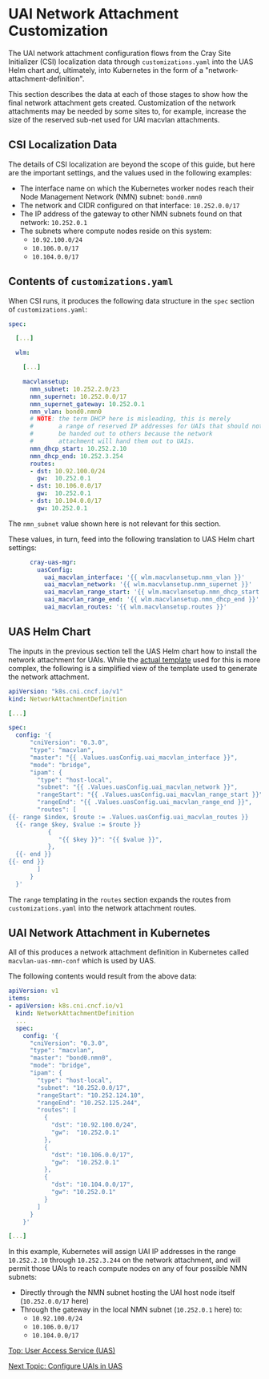 # UAI Network Attachment Customization

The UAI network attachment configuration flows from the Cray Site Initializer (CSI) localization data through `customizations.yaml` into the UAS Helm chart and, ultimately, into Kubernetes in the form of a "network-attachment-definition".

This section describes the data at each of those stages to show how the final network attachment gets created.
Customization of the network attachments may be needed by some sites to, for example, increase the size of the reserved sub-net used for UAI macvlan attachments.

## CSI Localization Data

The details of CSI localization are beyond the scope of this guide, but here are the important settings, and the values used in the following examples:

* The interface name on which the Kubernetes worker nodes reach their Node Management Network (NMN) subnet: `bond0.nmn0`
* The network and CIDR configured on that interface: `10.252.0.0/17`
* The IP address of the gateway to other NMN subnets found on that network: `10.252.0.1`
* The subnets where compute nodes reside on this system:
  * `10.92.100.0/24`
  * `10.106.0.0/17`
  * `10.104.0.0/17`

## Contents of `customizations.yaml`

When CSI runs, it produces the following data structure in the `spec` section of `customizations.yaml`:

```yaml
spec:

  [...]

  wlm:

    [...]

    macvlansetup:
      nmn_subnet: 10.252.2.0/23
      nmn_supernet: 10.252.0.0/17
      nmn_supernet_gateway: 10.252.0.1
      nmn_vlan: bond0.nmn0
      # NOTE: the term DHCP here is misleading, this is merely
      #       a range of reserved IP addresses for UAIs that should not
      #       be handed out to others because the network
      #       attachment will hand them out to UAIs.
      nmn_dhcp_start: 10.252.2.10
      nmn_dhcp_end: 10.252.3.254
      routes:
      - dst: 10.92.100.0/24
        gw:  10.252.0.1
      - dst: 10.106.0.0/17
        gw:  10.252.0.1
      - dst: 10.104.0.0/17
        gw: 10.252.0.1
```

The `nmn_subnet` value shown here is not relevant for this section.

These values, in turn, feed into the following translation to UAS Helm chart settings:

```yaml
      cray-uas-mgr:
        uasConfig:
          uai_macvlan_interface: '{{ wlm.macvlansetup.nmn_vlan }}'
          uai_macvlan_network: '{{ wlm.macvlansetup.nmn_supernet }}'
          uai_macvlan_range_start: '{{ wlm.macvlansetup.nmn_dhcp_start }}'
          uai_macvlan_range_end: '{{ wlm.macvlansetup.nmn_dhcp_end }}'
          uai_macvlan_routes: '{{ wlm.macvlansetup.routes }}'
```

## UAS Helm Chart

The inputs in the previous section tell the UAS Helm chart how to install the network attachment for UAIs.
While the [actual template](https://github.com/Cray-HPE/uas-mgr/blob/master/kubernetes/cray-uas-mgr/templates/macvlan.yaml) used for this is more complex, the following is a simplified view of the template used to generate the network attachment.

```yaml
apiVersion: "k8s.cni.cncf.io/v1"
kind: NetworkAttachmentDefinition

[...]

spec:
  config: '{
      "cniVersion": "0.3.0",
      "type": "macvlan",
      "master": "{{ .Values.uasConfig.uai_macvlan_interface }}",
      "mode": "bridge",
      "ipam": {
        "type": "host-local",
        "subnet": "{{ .Values.uasConfig.uai_macvlan_network }}",
        "rangeStart": "{{ .Values.uasConfig.uai_macvlan_range_start }}",
        "rangeEnd": "{{ .Values.uasConfig.uai_macvlan_range_end }}",
        "routes": [
{{- range $index, $route := .Values.uasConfig.uai_macvlan_routes }}
  {{- range $key, $value := $route }}
           {
              "{{ $key }}": "{{ $value }}",
           },
  {{- end }}
{{- end }}
        ]
      }
  }'
```

The `range` templating in the `routes` section expands the routes from `customizations.yaml` into the network attachment routes.

## UAI Network Attachment in Kubernetes

All of this produces a network attachment definition in Kubernetes called `macvlan-uas-nmn-conf` which is used by UAS.

The following contents would result from the above data:

```yaml
apiVersion: v1
items:
- apiVersion: k8s.cni.cncf.io/v1
  kind: NetworkAttachmentDefinition
  ...
  spec:
    config: '{
      "cniVersion": "0.3.0",
      "type": "macvlan",
      "master": "bond0.nmn0",
      "mode": "bridge",
      "ipam": {
        "type": "host-local",
        "subnet": "10.252.0.0/17",
        "rangeStart": "10.252.124.10",
        "rangeEnd": "10.252.125.244",
        "routes": [
          {
            "dst": "10.92.100.0/24",
            "gw":  "10.252.0.1"
          },
          {
            "dst": "10.106.0.0/17",
            "gw":  "10.252.0.1"
          },
          {
            "dst": "10.104.0.0/17",
            "gw": "10.252.0.1"
          }
        ]
      }
    }'

[...]
```

In this example, Kubernetes will assign UAI IP addresses in the range `10.252.2.10` through `10.252.3.244` on the network attachment, and will permit those UAIs to reach compute nodes on any of four possible NMN subnets:

* Directly through the NMN subnet hosting the UAI host node itself (`10.252.0.0/17` here)
* Through the gateway in the local NMN subnet (`10.252.0.1` here) to:
  * `10.92.100.0/24`
  * `10.106.0.0/17`
  * `10.104.0.0/17`

[Top: User Access Service (UAS)](README.md)

[Next Topic: Configure UAIs in UAS](Configure_UAIs_in_UAS.md)
